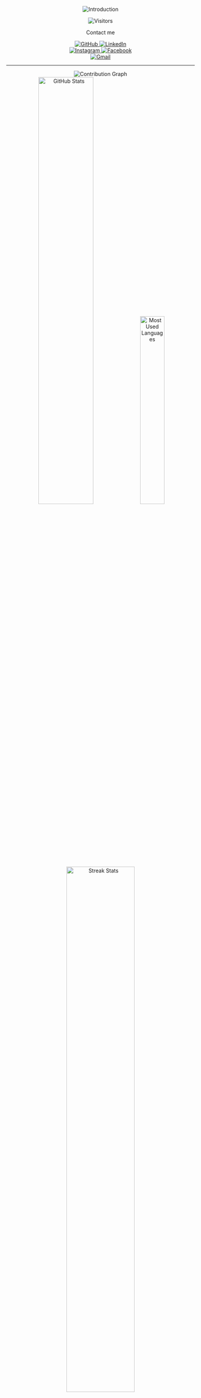 <!-- Introduction -->
<p align="center">
  <img alt="Introduction" src="https://readme-typing-svg.herokuapp.com?font=Fira+Code&weight=900&size=30&duration=3000&pause=1000&color=8FBCCBFF&center=true&vCenter=true&width=435&lines=Hello+%F0%9F%91%8B;My+name+is+Dinh+Quang+Duy.;I'm+20+years+old.;Welcome+to+my+GitHub"/>
</p>

<!-- Visitors Counter -->
<p align="center">
  <img alt="Visitors" src="https://komarev.com/ghpvc/?username=quangduy201&label=Visitors&color=8FBCCB&style=for-the-badge"/>
</p>

<!-- Social Media -->
<p align="center">Contact me</p>
<div align="center">
  <a href="https://github.com/quangduy201" target="_blank" rel="noreferrer noopener">
    <img alt="GitHub" src="https://img.shields.io/badge/@quangduy201-100000?style=for-the-badge&logo=github&logoColor=white"/>
  </a>
  <a href="https://www.linkedin.com/in/quangduy201/" target="_blank" rel="noreferrer noopener">
    <img alt="LinkedIn" src="https://img.shields.io/badge/@quangduy201-0077B5?style=for-the-badge&logo=linkedin&logoColor=white"/>
  </a>
  <br/>
  <a href="https://www.instagram.com/quangduy201/" target="_blank" rel="noreferrer noopener">
    <img alt="Instagram" src="https://img.shields.io/badge/@quangduy201-E4405F?style=for-the-badge&logo=instagram&logoColor=white"/>
  </a>
  <a href="https://www.facebook.com/quangduy201" target="_blank" rel="noreferrer noopener">
    <img alt="Facebook" src="https://img.shields.io/badge/@quangduy201-1877F2?style=for-the-badge&logo=facebook&logoColor=white"/>
  </a>
  <br/>
  <a href="mailto:dinhduy2012003@gmail.com" target="_blank" rel="noreferrer noopener">
    <img alt="Gmail" src="https://img.shields.io/badge/dinhduy2012003@gmail.com-D14836?style=for-the-badge&logo=gmail&logoColor=white"/>
  </a>
</div>

<hr/>

<!-- GitHub Statistics -->
<div align="center">
  <img alt="Contribution Graph" src="https://github-readme-activity-graph.vercel.app/graph?username=quangduy201&bg_color=2E344000&color=ECEFF4FF&title_color=81A1C1FF&line=81A1C1FF&point=8FBCBBFF&hide_border=true&custom_title=Duy's%20Contribution%20Graph"/>
  <br/>
  <img width=54.1% alt="GitHub Stats" src="https://github-readme-stats.vercel.app/api?username=quangduy201&show_icons=true&bg_color=2E344000&title_color=81A1C1FF&text_color=ECEFF4FF&icon_color=8FBCCBFF&custom_title=Duy%27s%20GitHub%20Stats&hide=issues&hide_border=true"/>
  <img width=35.9% alt="Most Used Languages" src="https://github-readme-stats.vercel.app/api/top-langs?username=quangduy201&show_icons=true&layout=compact&bg_color=2E344000&title_color=81A1C1FF&text_color=ECEFF4FF&custom_title=Duy's%20Most%20Used%20Languages&hide_border=true"/>
  <br/>
  <img width=60% alt="Streak Stats" src="https://github-readme-streak-stats.herokuapp.com?user=quangduy201&theme=nord&background=2E344000&hide_border=true"/>
</div>

<!---
quangduy201/quangduy201 is a ✨ special ✨ repository because its `README.md` (this file) appears on your GitHub profile.
You can click the Preview link to take a look at your changes.
--->
